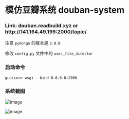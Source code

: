 # 模仿豆瓣系统 douban-system

### Link: douban.readbuild.xyz or http://141.164.49.199:2000/topic/

注意 `pymongo` 的版本是 `3.9.0`

修改 `config.py` 文件中的 `user_file_director` 

### 启动命令

`gunicorn wsgi --bind 0.0.0.0:2000`

### 系统截图

![image](https://user-images.githubusercontent.com/42215787/177199730-de9c3289-f7ff-41cb-8c1a-fe4f6bc5685a.png)

![image](https://user-images.githubusercontent.com/42215787/177200050-e7d1b910-1cc0-44cd-9b10-2bd379d0a53f.png)
